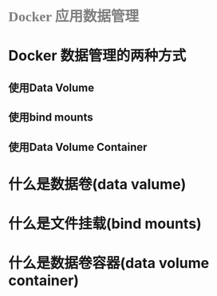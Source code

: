 <h1><font face="黑体" color="grey">Docker 应用数据管理</font></h1>

# Docker 数据管理的两种方式

## 使用Data Volume

## 使用bind mounts

## 使用Data Volume Container

# 什么是数据卷(data valume)

# 什么是文件挂载(bind mounts)

# 什么是数据卷容器(data volume container)